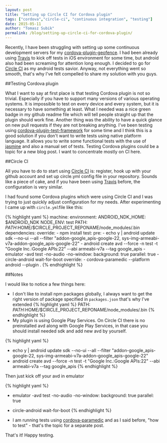 ```yaml
---
layout: post
title: "Setting up Circle CI for Cordova plugin"
tags: ["cordova","circle-ci", "continuous integration", "testing"]
date: 2015-05-11
author: "Tomasz Subik"
permalink: /blog/setting-up-circle-ci-for-cordova-plugin/
---
```


Recently, I have been struggling with setting up some continuous development servers for my [cordova-plugin-geofence](https://github.com/cowbell/cordova-plugin-geofence). I had been already using [Travis](https://travis-ci.org/)
to kick off tests in iOS environment for some time, but android also had been screaming for attention long enough.
I decided to go for [Circle CI](https://circleci.com/) as my android tests savior.
Anyway, not everything went so smooth, that's why I've felt compelled to share my solution with you guys.

<!--more-->

##Testing Cordova plugin

What I want to say at first place is that testing Cordova plugin is not so trivial. Especially if you have to support many versions of various operating systems. It is impossible to test on every device and every system, but it is necessary to have something at least. What I needed was a nice green badge in my github readme file which will tell people straight up that the plugin should work fine.
Another thing was the ability to have a quick glance on new pull requests if they are not breaking anything.
I've been testing using [cordova-plugin-test-framework](https://github.com/apache/cordova-plugin-test-framework) for some time and I think this is a good solution if you don't want to write tests using native platform language. It allows you to write some functional tests with the
use of [jasmine](http://jasmine.github.io/) and also a manual set of tests. Testing Cordova plugins could be a topic for a new blog post. I want to concentrate mostly on CI here.

##Circle CI

All you have to do to start using [Circle CI](https://circleci.com/) is: register, hook up with your github account and set up circle.yml config file in your repository. Sounds like a piece of cake, and if you have been using [Travis](https://travis-ci.org/) before, the configuration is very similar.

I had found some Cordova plugins which were using Circle CI and I was trying to just quickly adjust configuration for my needs. After experimenting I came up with <code class="inline">circle.yml</code>file like this:

{% highlight yaml %}
machine:
  environment:
    ANDROID_NDK_HOME: $ANDROID_NDK
    NODE_ENV: test
    PATH: $PATH:$HOME/$CIRCLE_PROJECT_REPONAME/node_modules/.bin
dependencies:
  override:
    - npm install
test:
  pre:
    - echo y | android update sdk --no-ui --all --filter "addon-google_apis-google-22, sys-img-armeabi-v7a-addon-google_apis-google-22"
    - android create avd --force -n test -t "Google Inc.:Google APIs:22" --abi armeabi-v7a --tag google_apis
    - emulator -avd test -no-audio -no-window:
        background: true
        parallel: true
    - circle-android wait-for-boot
  override:
    - cordova-paramedic --platform android --plugin .
{% endhighlight %}

##Notes

I would like to notice a few things here:

- I don't like to install npm packages globally, I always want to get the right version of package specified in <code class="inline">packages.json</code> that's why I've extended
{% highlight yaml %}
PATH: $PATH:$HOME/$CIRCLE_PROJECT_REPONAME/node_modules/.bin
{% endhighlight %}
- My plugin is using Google Play Services. On Circle CI there is no preinstalled avd along with Google Play Services, in that case you should install needed sdk and add new avd by yourself.

{% highlight yaml %}
- echo y | android update sdk --no-ui --all --filter "addon-google_apis-google-22, sys-img-armeabi-v7a-addon-google_apis-google-22"
- android create avd --force -n test -t "Google Inc.:Google APIs:22" --abi armeabi-v7a --tag google_apis
{% endhighlight %}

Then just kick off your avd in emulator

{% highlight yaml %}
- emulator -avd test -no-audio -no-window:
    background: true
    parallel: true
- circle-android wait-for-boot
{% endhighlight %}

- I am running tests using [cordova-paramedic](https://github.com/purplecabbage/cordova-paramedic) and as I said before, "how to test" - that's the topic for a separate post.

That's it! Happy testing.
